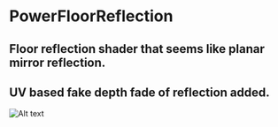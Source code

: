 # PowerFloorReflection
## Floor reflection shader that seems like planar mirror reflection.
## UV based fake depth fade of reflection added.

![Alt text](https://github.com/leegoonz/PowerFloorReflection/releases/download/1.0.1/20170609_164540.png)
